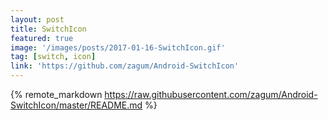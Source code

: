 ```yaml
---
layout: post
title: SwitchIcon
featured: true
image: '/images/posts/2017-01-16-SwitchIcon.gif'
tag: [switch, icon]
link: 'https://github.com/zagum/Android-SwitchIcon'
---
```


{% remote_markdown https://raw.githubusercontent.com/zagum/Android-SwitchIcon/master/README.md %}
